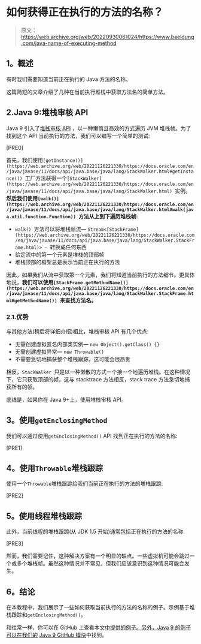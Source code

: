 # 如何获得正在执行的方法的名称？

> 原文：<https://web.archive.org/web/20220930061024/https://www.baeldung.com/java-name-of-executing-method>

## **1。概述**

有时我们需要知道当前正在执行的 Java 方法的名称。

这篇简短的文章介绍了几种在当前执行堆栈中获取方法名的简单方法。

## 2.Java 9:堆栈审核 API

Java 9 引入了[堆栈审核 API](/web/20221126221330/https://www.baeldung.com/java-9-stackwalking-api) ，以一种懒惰且高效的方式遍历 JVM 堆栈帧。为了找到这个 API 当前执行的方法，我们可以编写一个简单的测试:

[PRE0]

首先，我们使用`[getInstance()](https://web.archive.org/web/20221126221330/https://docs.oracle.com/en/java/javase/11/docs/api/java.base/java/lang/StackWalker.html#getInstance()) `工厂方法获得一个`[StackWalker](https://web.archive.org/web/20221126221330/https://docs.oracle.com/en/java/javase/11/docs/api/java.base/java/lang/StackWalker.html) `实例。**然后我们使用`[walk()](https://web.archive.org/web/20221126221330/https://docs.oracle.com/en/java/javase/11/docs/api/java.base/java/lang/StackWalker.html#walk(java.util.function.Function)) `方法从上到下遍历堆栈帧:**

*   `walk() `方法可以将堆栈帧流— `Stream<[StackFrame](https://web.archive.org/web/20221126221330/https://docs.oracle.com/en/java/javase/11/docs/api/java.base/java/lang/StackWalker.StackFrame.html)> — `转换成任何东西
*   给定流中的第一个元素是堆栈的顶部帧
*   堆栈顶部的框架总是表示当前正在执行的方法

因此，如果我们从流中获取第一个元素，我们将知道当前执行的方法细节。更具体地说，**我们可以使用`[StackFrame.getMethodName()](https://web.archive.org/web/20221126221330/https://docs.oracle.com/en/java/javase/11/docs/api/java.base/java/lang/StackWalker.StackFrame.html#getMethodName()) `来查找方法名。**

### 2.1.优势

与其他方法(稍后将详细介绍)相比，堆栈审核 API 有几个优点:

*   无需创建虚拟匿名内部类实例— `new Object().getClass() {}`
*   无需创建虚拟异常— `new Throwable()`
*   不需要急切地捕获整个堆栈跟踪，这可能会很昂贵

相反，`StackWalker `只是以一种懒散的方式一个接一个地遍历堆栈。在这种情况下，它只获取顶部的帧，这与 stacktrace 方法相反，stack trace 方法急切地捕获所有的帧。

底线是，如果你在 Java 9+上，使用堆栈审核 API。

## **3。使用`getEnclosingMethod`**

我们可以通过使用`getEnclosingMethod()` API 找到正在执行的方法的名称:

[PRE1]

## **4。使用`Throwable`堆栈跟踪**

使用一个`Throwable`堆栈跟踪给我们当前正在执行的方法的堆栈跟踪:

[PRE2]

## **5。使用线程堆栈跟踪**

此外，当前线程的堆栈跟踪(从 JDK 1.5 开始)通常包括正在执行的方法的名称:

[PRE3]

然而，我们需要记住，这种解决方案有一个明显的缺点。一些虚拟机可能会跳过一个或多个堆栈帧。虽然这种情况并不常见，但我们应该意识到这种情况可能会发生。

## **6。结论**

在本教程中，我们展示了一些如何获取当前执行的方法的名称的例子。示例基于堆栈跟踪和`getEnclosingMethod()`。

和往常一样，你可以在 GitHub 上查看本文[中提供的例子。另外，Java 9 的例子可以在我们的](https://web.archive.org/web/20221126221330/https://github.com/eugenp/tutorials/tree/master/core-java-modules/core-java-reflection) [Java 9 GitHub 模块](https://web.archive.org/web/20221126221330/https://github.com/eugenp/tutorials/tree/master/core-java-modules/core-java-9-new-features)中找到。